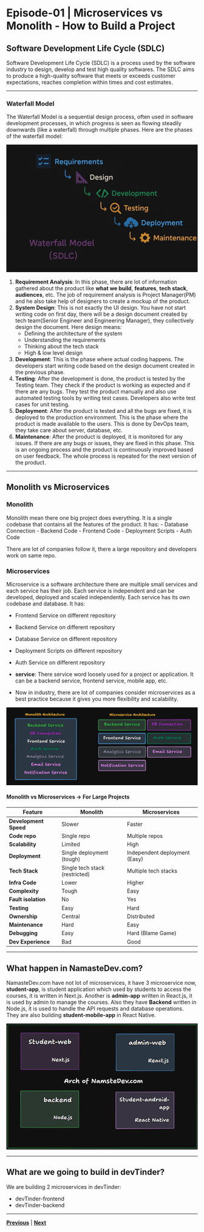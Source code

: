 # Episode-01 | Microservices vs Monolith - How to Build a Project

## Software Development Life Cycle (SDLC)
Software Development Life Cycle (SDLC) is a process used by the software industry to design, develop and test high quality softwares. The SDLC aims to produce a high-quality software that meets or exceeds customer expectations, reaches completion within times and cost estimates.

---

### Waterfall Model
The Waterfall Model is a sequential design process, often used in software development processes, in which progress is seen as flowing steadily downwards (like a waterfall) through multiple phases. Here are the phases of the waterfall model:

<img src="./assets/waterfal-model.webp" alt="Waterfall Model" width="600"/>

1. **Requirement Analysis**: In this phase, there are lot of information gathered about the product like **what we build**, **features**, **tech stack**, **audiences**, etc. The job of requirement analysis is Project Manager(PM) and he also take help of designers to create a mockup of the product.
2. **System Design**: This is not exactly the UI design. You have not start writing code on first day, there will be a design document created by tech team(Senior Engineer and Engineering Manager), they collectively design the document. Here design means:
    - Defining the architecture of the system
    - Understanding the requirements
    - Thinking about the tech stack
    - High & low level design
3. **Development**: This is the phase where actual coding happens. The developers start writing code based on the design document created in the previous phase.
4. **Testing**: After the development is done, the product is tested by the Testing team. They check if the product is working as expected and if there are any bugs. They test the product manually and also use automated testing tools by writing test cases. Developers also write test cases for unit testing.
5. **Deployment**: After the product is tested and all the bugs are fixed, it is deployed to the production environment. This is the phase where the product is made available to the users. This is done by DevOps team, they take care about server, database, etc.
6. **Maintenance**: After the product is deployed, it is monitored for any issues. If there are any bugs or issues, they are fixed in this phase. This is an ongoing process and the product is continuously improved based on user feedback. The whole process is repeated for the next version of the product.

---

## Monolith vs Microservices
### Monolith
Monolith mean there one big project does everything. It is a single codebase that contains all the features of the product. It has:
    - Database Connection
    - Backend Code
    - Frontend Code
    - Deployment Scripts
    - Auth Code

There are lot of companies follow it, there a large repository and developers work on same repo.

### Microservices
Microservice is a software architecture there are multiple small services and each service has their job. Each service is independent and can be developed, deployed and scaled independently. Each service has its own codebase and database. It has:
- Frontend Service on different repository
- Backend Service on different repository
- Database Service on different repository
- Deployment Scripts on different repository
- Auth Service on different repository

- **service**: There service word loosely used for a project or application. It can be a backend service, frontend service, mobile app, etc.
- Now in industry, there are lot of companies consider microservices as a best practice because it gives you more flexibility and scalability.

![monolith vs microservices](./assets/micro-vs-mono.png)

#### Monolith vs Microservices → For Large Projects
| **Feature** | **Monolith** | **Microservices** |
| --- | --- | --- |
| **Development Speed** | Slower | Faster |
| **Code repo** | Single repo | Multiple repos |
| **Scalability** | Limited | High |
| **Deployment** | Single deployment (tough) | Independent deployment (Easy) |
| **Tech Stack** | Single tech stack (restricted) | Multiple tech stacks |
| **Infra Code** | Lower | Higher |
| **Complexity** | Tough | Easy |
| **Fault isolation** | No | Yes |
| **Testing** | Easy | Hard |
| **Ownership** | Central | Distributed |
| **Maintenance** | Hard | Easy |
| **Debugging** | Easy | Hard (Blame Game) |
| **Dev Experience** | Bad | Good |

---

## What happen in NamasteDev.com?
NamasteDev.com have not lot of microservices, it have 3 microservice now, **student-app**, is student application which used by students to access the courses, it is written in Next.js. Another is **admin-app** written in React.js, it is used by admin to manage the courses. Also they have **Backend** written in Node.js, it is used to handle the API requests and database operations. They are also building **student-mobile-app** in React Native.

![architecture of NamasteDev.com](./assets/./arch-of-namastedev.png)

---

## What are we going to build in devTinder?
We are building 2 microservices in devTinder:
- devTinder-frontend
- devTinder-backend

---

[**Previous**](../S01%20Episode%2013/README.md) | [**Next**](../S02%20Episode%202/README.md)